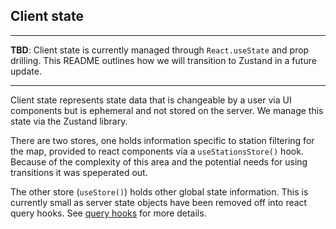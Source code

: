 ## Client state

****
**TBD**: Client state is currently managed through `React.useState` and prop drilling. This README outlines how we will transition to Zustand in a future update.
****


Client state represents state data that is changeable by a user via UI components but is ephemeral
and not stored on the server. We manage this state via the Zustand library.

There are two stores, one holds information specific to station filtering for the map, provided to
react components via a `useStationsStore()` hook. Because of the complexity of this area and the
potential needs for using transitions it was speperated out.

The other store (`useStore()`) holds other global state information. This is currently small as
server state objects have been removed off into react query hooks. See
[query hooks](../query-hooks/README.md) for more details.
